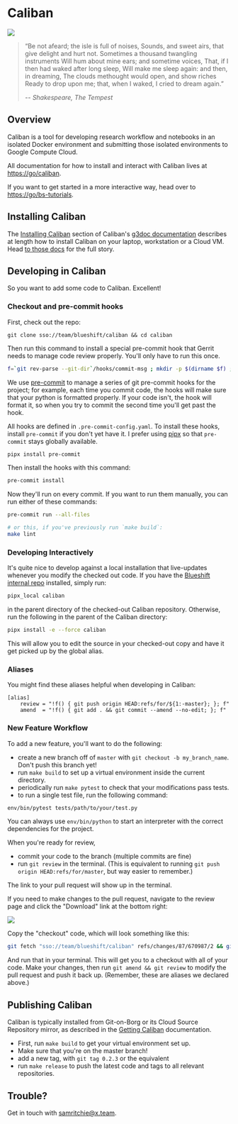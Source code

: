 # Caliban

![](https://upload.wikimedia.org/wikipedia/commons/a/ad/Stephano%2C_Trinculo_and_Caliban_dancing_from_The_Tempest_by_Johann_Heinrich_Ramberg.jpg)

> “Be not afeard; the isle is full of noises,
> Sounds, and sweet airs, that give delight and hurt not.
> Sometimes a thousand twangling instruments
> Will hum about mine ears; and sometime voices,
> That, if I then had waked after long sleep,
> Will make me sleep again: and then, in dreaming,
> The clouds methought would open, and show riches
> Ready to drop upon me; that, when I waked,
> I cried to dream again.”
>
> -- <cite>Shakespeare, The Tempest</cite>

## Overview

Caliban is a tool for developing research workflow and notebooks in an isolated
Docker environment and submitting those isolated environments to Google Compute
Cloud.

All documentation for how to install and interact with Caliban lives at
<https://go/caliban>.

If you want to get started in a more interactive way, head over to
<https://go/bs-tutorials>.


## Installing Caliban

The [Installing Caliban](http://go/caliban#getting-caliban) section of Caliban's
[g3doc documentation](http://go/caliban#getting-caliban) describes at length how
to install Caliban on your laptop, workstation or a Cloud VM. Head [to those
docs](http://go/caliban#getting-caliban) for the full story.


## Developing in Caliban

So you want to add some code to Caliban. Excellent!

### Checkout and pre-commit hooks

First, check out the repo:

```
git clone sso://team/blueshift/caliban && cd caliban
```

Then run this command to install a special pre-commit hook that Gerrit needs to
manage code review properly. You'll only have to run this once.

```bash
f=`git rev-parse --git-dir`/hooks/commit-msg ; mkdir -p $(dirname $f) ; curl -Lo $f https://gerrit-review.googlesource.com/tools/hooks/commit-msg ; chmod +x $f
```

We use [pre-commit](https://pre-commit.com/) to manage a series of git
pre-commit hooks for the project; for example, each time you commit code, the
hooks will make sure that your python is formatted properly. If your code isn't,
the hook will format it, so when you try to commit the second time you'll get
past the hook.

All hooks are defined in `.pre-commit-config.yaml`. To install these hooks,
install `pre-commit` if you don't yet have it. I prefer using
[pipx](https://github.com/pipxproject/pipx) so that `pre-commit` stays globally
available.

```bash
pipx install pre-commit
```

Then install the hooks with this command:

```bash
pre-commit install
```

Now they'll run on every commit. If you want to run them manually, you can run either of these commands:

```bash
pre-commit run --all-files

# or this, if you've previously run `make build`:
make lint
```

### Developing Interactively

It's quite nice to develop against a local installation that live-updates
whenever you modify the checked out code. If you have the [Blueshift internal
repo](https://team.git.corp.google.com/blueshift/blueshift/) installed, simply
run:

```bash
pipx_local caliban
```

in the parent directory of the checked-out Caliban repository. Otherwise, run
the following in the parent of the Caliban directory:

```bash
pipx install -e --force caliban
```

This will allow you to edit the source in your checked-out copy and have it get
picked up by the global alias.

### Aliases

You might find these aliases helpful when developing in Caliban:

```
[alias]
	review = "!f() { git push origin HEAD:refs/for/${1:-master}; }; f"
	amend  = "!f() { git add . && git commit --amend --no-edit; }; f"
```

### New Feature Workflow

To add a new feature, you'll want to do the following:

- create a new branch off of `master` with `git checkout -b my_branch_name`.
  Don't push this branch yet!
- run `make build` to set up a virtual environment inside the current directory.
- periodically run `make pytest` to check that your modifications pass tests.
- to run a single test file, run the following command:

```bash
env/bin/pytest tests/path/to/your/test.py
```

You can always use `env/bin/python` to start an interpreter with the correct
dependencies for the project.

When you're ready for review,

- commit your code to the branch (multiple commits are fine)
- run `git review` in the terminal. (This is equivalent to running `git push
  origin HEAD:refs/for/master`, but way easier to remember.)

The link to your pull request will show up in the terminal.

If you need to make changes to the pull request, navigate to the review page and
click the "Download" link at the bottom right:

![](https://screenshot.googleplex.com/4BP8v3TWq4R.png)

Copy the "checkout" code, which will look something like this:

```bash
git fetch "sso://team/blueshift/caliban" refs/changes/87/670987/2 && git checkout FETCH_HEAD
```

And run that in your terminal. This will get you to a checkout with all of your
code. Make your changes, then run `git amend && git review` to modify the pull
request and push it back up. (Remember, these are aliases we declared above.)

## Publishing Caliban

Caliban is typically installed from Git-on-Borg or its Cloud Source Repository
mirror, as described in the [Getting Caliban](go/caliban#getting-caliban)
documentation.

- First, run `make build` to get your virtual environment set up.
- Make sure that you're on the master branch!
- add a new tag, with `git tag 0.2.3` or the equivalent
- run `make release` to push the latest code and tags to all relevant
  repositories.

## Trouble?

Get in touch with [samritchie@x.team](mailto:samritchie@x.team).
